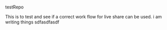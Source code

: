 #
 testRepo

This is to test and see if a correct work flow for live share can be used.
i am writing things 
sdfasdfasdf
